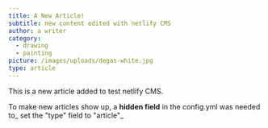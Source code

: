 ```yaml
---
title: A New Article!
subtitle: new content edited with netlify CMS
author: a writer
category:
  - drawing
  - painting
picture: /images/uploads/degas-white.jpg
type: article
---
```

This is a new article added to test netlify CMS.

To make new articles show up, a **hidden field** in the config.yml was needed to_ set the "type" field to "article"_
